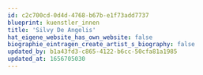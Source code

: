 ```yaml
---
id: c2c700cd-0d4d-4768-b67b-e1f73add7737
blueprint: kuenstler_innen
title: 'Silvy De Angelis'
hat_eigene_website_has_own_website: false
biographie_eintragen_create_artist_s_biography: false
updated_by: b1a43fd3-c865-4122-b6cc-50cfa81a1985
updated_at: 1656705030
---
```

